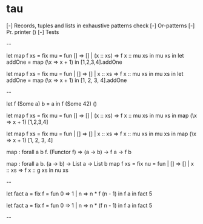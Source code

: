 # tau

[-] Records, tuples and lists in exhaustive patterns check
[-] Or-patterns
[-] Pr. printer ()
[-] Tests

--

let map f xs = fix mu = fun [] => [] | (x :: xs) => f x :: mu xs in mu xs in let addOne = map (\x => x + 1) in [1,2,3,4].addOne

let
  map f xs = fix
    mu = fun
      | []      => []
      | x :: xs => f x :: mu xs
    in
      mu xs
  in
    let
      addOne = map (\x => x + 1)
      in
        [1, 2, 3, 4].addOne

--

let f (Some a) b = a in f (Some 42) ()

let map f xs = fix mu = fun [] => [] | (x :: xs) => f x :: mu xs in mu xs in map (\x => x + 1) [1,2,3,4]

let
  map f xs = fix
    mu = fun
      | []      => []
      | x :: xs => f x :: mu xs
    in
      mu xs
  in
    map (\x => x + 1) [1, 2, 3, 4]


map : forall a b f. (Functor f) => (a -> b) -> f a -> f b

map : forall a b. (a -> b) -> List a -> List b
map f xs = fix
  nu = fun
    | []      => []
    | x :: xs => f x :: g xs
  in
    nu xs

--

let fact a = fix f = fun 0 => 1 | n => n * f (n - 1) in f a in fact 5

let
  fact a = fix
    f = fun 0 => 1 | n => n * (f n - 1)
    in
      f a
  in
    fact 5


--


